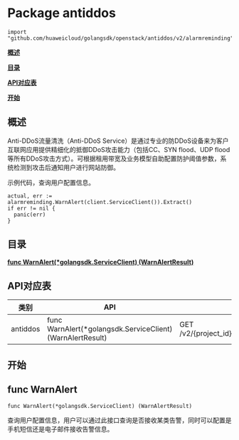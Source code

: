 # Package antiddos
    import "github.com/huaweicloud/golangsdk/openstack/antiddos/v2/alarmreminding"
**[概述](#概述)**  

**[目录](#目录)**  

**[API对应表](#API对应表)**  

**[开始](#开始)**  

## 概述
Anti-DDoS流量清洗（Anti-DDoS Service）是通过专业的防DDoS设备来为客户互联网应用提供精细化的抵御DDoS攻击能力（包括CC、SYN flood、UDP flood等所有DDoS攻击方式）。可根据租用带宽及业务模型自助配置防护阈值参数，系统检测到攻击后通知用户进行网站防御。

示例代码，查询用户配置信息。

    actual, err := alarmreminding.WarnAlert(client.ServiceClient()).Extract()
    if err != nil {
      panic(err)
    }
## 目录
**[func WarnAlert(*golangsdk.ServiceClient) (WarnAlertResult)](#func-warnalert)**  
## API对应表
|类别|API|EndPoint|
|----|---|--------|
|antiddos|func WarnAlert(*golangsdk.ServiceClient) (WarnAlertResult)|GET /v2/{project_id}/warnalert/alertconfig/query|
## 开始
## func WarnAlert
    func WarnAlert(*golangsdk.ServiceClient) (WarnAlertResult)  
查询用户配置信息，用户可以通过此接口查询是否接收某类告警，同时可以配置是手机短信还是电子邮件接收告警信息。
